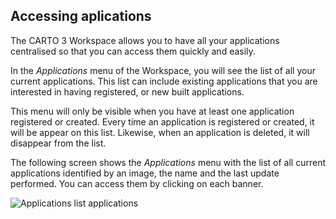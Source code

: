 ## Accessing aplications

The CARTO 3 Workspace allows you to have all your applications centralised so that you can access them quickly and easily.

In the *Applications* menu of the Workspace, you will see the list of all your current applications. This list can include existing applications that you are interested in having registered, or new built applications.

This menu will only be visible when you have at least one application registered or created. Every time an application is registered or created, it will be appear on this list. Likewise, when an application is deleted, it will disappear from the list.

The following screen shows the *Applications* menu with the list of all current applications identified by an image, the name and the last update performed. You can access them by clicking on each banner.

![Applications list applications](/img/cloud-native-workspace/applications/applications_list_applications2.png)